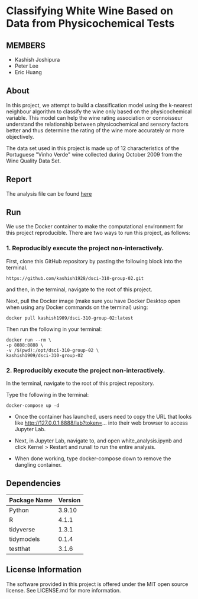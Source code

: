 
# Classifying White Wine Based on Data from Physicochemical Tests  
## MEMBERS  
- Kashish Joshipura  
- Peter Lee  
- Eric Huang  
## About  
In this project, we attempt to build a classification model using the k-nearest neighbour algorithm to classify the wine only based on the physicochemical variable. This model can help the wine rating association or connoisseur understand the relationship between physicochemical and sensory factors better and thus determine the rating of the wine more accurately or more objectively.

The data set used in this project is made up of 12 characteristics of the Portuguese "Vinho Verde" wine collected during October 2009 from the Wine Quality Data Set.

## Report  
The analysis file can be found [here](white_analysis.ipynb)

## Run  
We use the Docker container to make the computational environment for this project reproducible. There are two ways to run this project, as follows:

### 1. Reproducibly execute the project non-interactively.  
First, clone this GitHub repository by pasting the following block into the terminal.
```
https://github.com/kashish1928/dsci-310-group-02.git  
```
and then, in the terminal, navigate to the root of this project.

Next, pull the Docker image (make sure you have Docker Desktop open when using any Docker commands on the terminal) using:
```
docker pull kashish1909/dsci-310-group-02:latest  
```
Then run the following in your terminal:
```
docker run --rm \  
-p 8888:8888 \  
-v /$(pwd):/opt/dsci-310-group-02 \  
kashish1909/dsci-310-group-02  
```
### 2. Reproducibly execute the project non-interactively.  
In the terminal, navigate to the root of this project repository.

Type the following in the terminal:
```
docker-compose up -d  
```
- Once the container has launched, users need to copy the URL that looks like http://127.0.0.1:8888/lab?token=... into their web browser to access Jupyter Lab.

- Next, in Jupyter Lab, navigate to, and open white_analysis.ipynb and click Kernel > Restart and runall to run the entire analysis.

- When done working, type docker-compose down to remove the dangling container.

## Dependencies  


| Package Name | Version |
|--------------|---------|
| Python | 3.9.10 |
| R | 4.1.1 |
| tidyverse | 1.3.1 |
| tidymodels | 0.1.4 |
| testthat| 3.1.6

## License Information  
The software provided in this project is offered under the MIT open source license. See LICENSE.md for more information.
